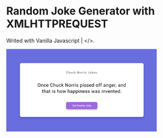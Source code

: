 # Random Joke Generator with XMLHTTPREQUEST

Writed with Vanilla Javascript | </>.

<img src="img/img.png" width="400">
